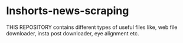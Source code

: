 # Inshorts-news-scraping
THIS REPOSITORY contains different types of useful files like, web file downloader, insta post downloader, eye alignment etc.
